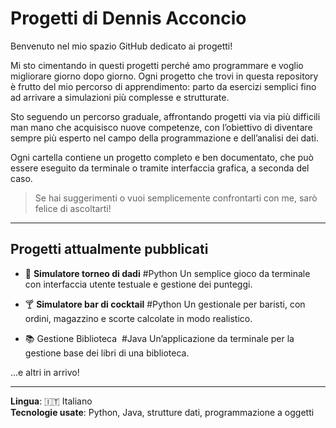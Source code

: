 # Progetti di Dennis Acconcio

Benvenuto nel mio spazio GitHub dedicato ai progetti!

Mi sto cimentando in questi progetti perché amo programmare e voglio migliorare giorno dopo giorno. 
Ogni progetto che trovi in questa repository è frutto del mio percorso di apprendimento: parto da esercizi semplici fino ad arrivare a simulazioni più complesse e strutturate.

Sto seguendo un percorso graduale, affrontando progetti via via più difficili man mano che acquisisco nuove competenze, 
con l’obiettivo di diventare sempre più esperto nel campo della programmazione e dell’analisi dei dati.

Ogni cartella contiene un progetto completo e ben documentato, che può essere eseguito da terminale o tramite interfaccia grafica, a seconda del caso.

> Se hai suggerimenti o vuoi semplicemente confrontarti con me, sarò felice di ascoltarti!

---

## Progetti attualmente pubblicati

- 🎲 **Simulatore torneo di dadi**   #Python
  Un semplice gioco da terminale con interfaccia utente testuale e gestione dei punteggi.

- 🍸 **Simulatore bar di cocktail**  #Python
  Un gestionale per baristi, con ordini, magazzino e scorte calcolate in modo realistico.

- 📚 Gestione Biblioteca  #Java
Un’applicazione da terminale per la gestione base dei libri di una biblioteca.

...e altri in arrivo!

---

**Lingua**: 🇮🇹 Italiano  
**Tecnologie usate**: Python, Java, strutture dati, programmazione a oggetti

